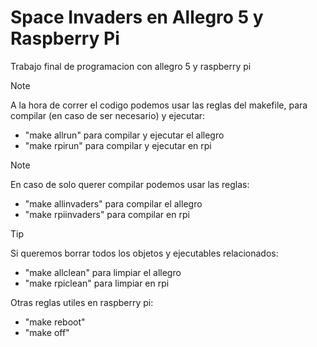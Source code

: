 # Space Invaders en Allegro 5 y Raspberry Pi
Trabajo final de programacion con allegro 5 y raspberry pi

> [!NOTE]
> A la hora de correr el codigo podemos usar las reglas del makefile, para compilar (en caso de ser necesario) y ejecutar:
> - "make allrun" para compilar y ejecutar el allegro
> - "make rpirun" para compilar y ejecutar en rpi

> [!NOTE]
> En caso de solo querer compilar podemos usar las reglas:
>- "make allinvaders" para compilar el allegro
>- "make rpiinvaders" para compilar en rpi

> [!TIP]
> Si queremos borrar todos los objetos y ejecutables relacionados:
>- "make allclean" para limpiar el allegro
>- "make rpiclean" para limpiar en rpi
>
>  Otras reglas utiles en raspberry pi:
> - "make reboot"
> - "make off"
